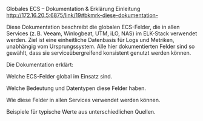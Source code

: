 Globales ECS – Dokumentation & Erklärung
Einleitung
http://172.16.20.5:6875/link/19#bkmrk-diese-dokumentation-
 
Diese Dokumentation beschreibt die globalen ECS-Felder, die in allen Services (z. B. Veeam, Winlogbeat, UTM, iLO, NAS) im ELK-Stack verwendet werden. Ziel ist eine einheitliche Datenbasis für Logs und Metriken, unabhängig vom Ursprungssystem. Alle hier dokumentierten Felder sind so gewählt, dass sie serviceübergreifend konsistent genutzt werden können.

Die Dokumentation erklärt:

Welche ECS-Felder global im Einsatz sind.

Welche Bedeutung und Datentypen diese Felder haben.

Wie diese Felder in allen Services verwendet werden können.

Beispiele für typische Werte aus unterschiedlichen Quellen.

